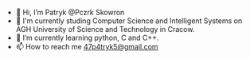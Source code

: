 - 👋 Hi, I’m Patryk @Pczrk Skowron
- 📝 I'm currently studing Computer Science and Intelligent Systems on AGH University of Science and Technology in Cracow. 
- 🌱 I’m currently learning python, C and C++.
- 📫 How to reach me 47p4tryk5@gmail.com
